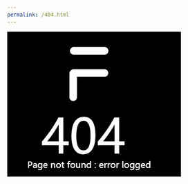 ```yaml
---
permalink: /404.html
---
```

![404](https://raw.githubusercontent.com/shark707/Fabricon-OS/gh-pages/FabriconOS-404.png "404. Error logged")
